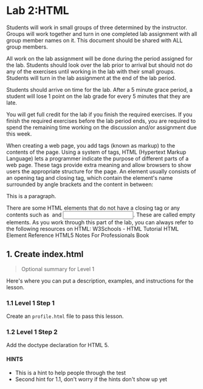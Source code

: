# Lab 2:HTML

Students will work in small groups of three determined by the instructor. Groups will work together and turn in one completed lab assignment with all group member names on it. This document should be shared with ALL group members. 


All work on the lab assignment will be done during the period assigned for the lab. Students should look over the lab prior to arrival but should not do any of the exercises until working in the lab with their small groups. Students will turn in the lab assignment at the end of the lab period.


Students should arrive on time for the lab. After a 5 minute grace period, a student will lose 1 point on the lab grade for every 5 minutes that they are late.


You will get full credit for the lab if you finish the required exercises. If you finish the required exercises before the lab period ends, you are required to spend the remaining time working on the discussion and/or assignment due this week.

When creating a web page, you add tags (known as markup) to the contents of the page. Using a system of tags, HTML (Hypertext Markup Language) lets a programmer indicate the purpose of different parts of a web page. These tags provide extra meaning and allow browsers to show users the appropriate structure for the page. 
An element usually consists of an opening tag and closing tag, which contain the element's name surrounded by angle brackets and the content in between:
<p>This is a paragraph.</p>
There are some HTML elements that do not have a closing tag or any contents  such as <img> and <input>. These are called empty elements.
As you work through this part of the lab, you can always refer to the following resources on HTML:
W3Schools - HTML Tutorial
HTML Element Reference
HTML5 Notes For Professionals Book



## 1. Create index.html

> Optional summary for Level 1

Here's where you can put a description, examples, and instructions for the lesson.

### 1.1 Level 1 Step 1

Create an `profile.html` file to pass this lesson.

### 1.2 Level 1 Step 2

Add the doctype declaration for HTML 5.


#### HINTS

- This is a hint to help people through the test
- Second hint for 1.1, don't worry if the hints don't show up yet